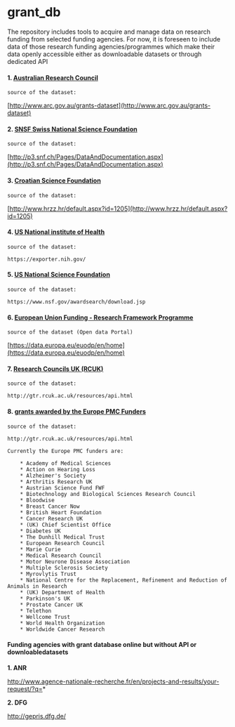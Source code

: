 # grant_db

The repository includes tools to acquire and manage data on research funding from selected funding agencies. 
For now, it is foreseen to include data of those research funding agencies/programmes which make their data openly accessible  either as downloadable datasets or through dedicated API 



#### 1. [Australian Research Council](http://www.arc.gov.au/) 

	source of the dataset: 

   [http://www.arc.gov.au/grants-dataset](http://www.arc.gov.au/grants-dataset)

#### 2. [SNSF Swiss National Science Foundation](http://www.snf.ch/) 

	source of the dataset: 

[http://p3.snf.ch/Pages/DataAndDocumentation.aspx](http://p3.snf.ch/Pages/DataAndDocumentation.aspx)

#### 3. [Croatian Science Foundation](http://www.hrzz.hr/) 

	source of the dataset: 

[http://www.hrzz.hr/default.aspx?id=1205](http://www.hrzz.hr/default.aspx?id=1205)

#### 4. [US National institute of Health]( https://www.nih.gov/) 

	source of the dataset: 

	https://exporter.nih.gov/

#### 5. [US National Science Foundation]( https://www.nsf.gov/) 

	source of the dataset: 

	https://www.nsf.gov/awardsearch/download.jsp

#### 6. [European Union Funding - Research Framework Programme]( http://cordis.europa.eu/home_en.html) 

	source of the dataset (Open data Portal)


[https://data.europa.eu/euodp/en/home](https://data.europa.eu/euodp/en/home)

#### 7. [Research Councils UK (RCUK)]( http://cordis.europa.eu/home_en.html) 

	source of the dataset: 

	http://gtr.rcuk.ac.uk/resources/api.html


#### 8. [grants awarded by the Europe PMC Funders]( https://europepmc.org/Funders/)

	source of the dataset: 

	http://gtr.rcuk.ac.uk/resources/api.html

	Currently the Europe PMC funders are: 

		* Academy of Medical Sciences 
		* Action on Hearing Loss
		* Alzheimer's Society
		* Arthritis Research UK
		* Austrian Science Fund FWF
		* Biotechnology and Biological Sciences Research Council
		* Bloodwise
		* Breast Cancer Now
		* British Heart Foundation
		* Cancer Research UK
		* (UK) Chief Scientist Office
		* Diabetes UK
		* The Dunhill Medical Trust
		* European Research Council
		* Marie Curie
		* Medical Research Council
		* Motor Neurone Disease Association
		* Multiple Sclerosis Society
		* Myrovlytis Trust
		* National Centre for the Replacement, Refinement and Reduction of Animals in Research
		* (UK) Department of Health
		* Parkinson's UK
		* Prostate Cancer UK
		* Telethon
		* Wellcome Trust
		* World Health Organization
		* Worldwide Cancer Research


#### Funding agencies with grant database online but without API or downloabledatasets 

**1. ANR**

http://www.agence-nationale-recherche.fr/en/projects-and-results/your-request/?q=*

**2. DFG**

http://gepris.dfg.de/



